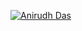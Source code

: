 [![Anirudh Das](https://i.postimg.cc/yY7JJvFj/Anirudh-Das.png)]((https://portfolio.anirudh-das.in/))
